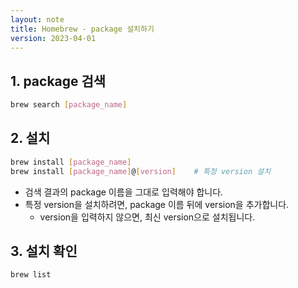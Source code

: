 ```yaml
---
layout: note
title: Homebrew - package 설치하기
version: 2023-04-01
---
```





## 1. package 검색

```sh
brew search [package_name]
```


## 2. 설치

```sh
brew install [package_name]
brew install [package_name]@[version]    # 특정 version 설치
```
- 검색 결과의 package 이름을 그대로 입력해야 합니다.
- 특정 version을 설치하려면, package 이름 뒤에 version을 추가합니다.
    - version을 입력하지 않으면, 최신 version으로 설치됩니다.


## 3. 설치 확인

```sh
brew list
```
